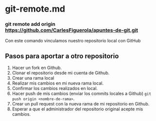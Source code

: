 # git-remote.md

### git remote add origin https://github.com/CarlesFiguerola/apuntes-de-git.git
Con este comando vinculamos nuestro repositorio local con GitHub

## Pasos para aportar a otro repositorio
1. Hacer un fork en Github.
2. Clonar el repositorio desde mi cuenta de Github.
3. Crear una rama local
4. Realizar mis cambios en mi nueva rama local.
5. Confirmar los cambios realizados en local.
6. Hacer push de mis cambios (enviar los commits locales a Github) `git push origin <nombre-de-rama>`.
7. Crear un pull request con la nueva rama de mi repositorio en Github.
8. Esperar a que el administrador del repositorio original acepte mis cambios.